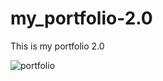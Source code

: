 # my_portfolio-2.0
This is my portfolio 2.0

![portfolio](https://github.com/Tatiana-vasquez/my_portfolio-2.0/assets/116188911/a99f0a9f-e4a0-45fb-b39b-1a4b9cef6f9c)
